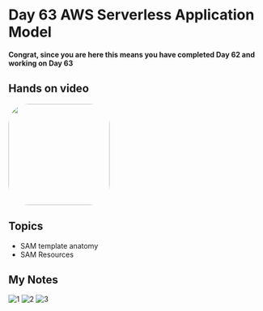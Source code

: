 # Day 63 AWS Serverless Application Model

**Congrat, since you are here this means you have completed Day 62 and working on Day 63**

## Hands on video
<a href="https://youtu.be/UDm_9FY5Wwc">
<img src="https://i3.ytimg.com/vi/UDm_9FY5Wwc/hqdefault.jpg" align="center" width="200" style="border-radius:40px" />
</a>

## Topics
  - SAM template anatomy
  - SAM Resources

## My Notes
  ![1](https://user-images.githubusercontent.com/41295276/128124140-91d90d4d-5769-4d1c-9e50-80981c38a784.jpeg)
  ![2](https://user-images.githubusercontent.com/41295276/128124154-663d6757-e53f-4962-b984-3766747b7a1a.jpeg)
  ![3](https://user-images.githubusercontent.com/41295276/128124158-0dcbb8e0-2192-48dc-a4b6-720eefe9304b.jpeg)
